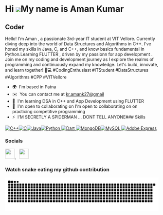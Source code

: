 Hi ![](https://user-images.githubusercontent.com/18350557/176309783-0785949b-9127-417c-8b55-ab5a4333674e.gif)My name is Aman Kumar
==================================================================================================================================

Coder
-----

Hello! I'm Aman , a passionate 3rd-year IT student at VIT Vellore. Currently diving deep into the world of Data Structures and Algorithms in C++. I've honed my skills in Java, C, and C++, and know basics fundamental in Python.Learning FLUTTER , driven by my passionn for app development . Join me on my coding and development journey as I explore the realms of programming and continuously expand my knowledge. Let's build, innovate, and learn together! 🚀💻 #CodingEnthusiast #ITStudent #DataStructures #Algorithms  #CPP #VITVellore

*   🌍  I'm based in Patna
*   ✉️  You can contact me at [kr.amank27@gmail](mailto:kr.amank27@gmail)
*   🧠  I'm learning  DSA in C++ and App Development using FLUTTER
*   🤝  I'm open to collaborating on I'm open to collaborating on on practicing competitive programming
*   ⚡  I'M SECRETLY A SPIDERMAN ... DONT TELL ANYONE### Skills 
<p align="left">
<a href="https://docs.microsoft.com/en-us/cpp/?view=msvc-170" target="_blank" rel="noreferrer"><img src="https://raw.githubusercontent.com/danielcranney/readme-generator/main/public/icons/skills/cplusplus-colored.svg" width="36" height="36" alt="C++" /></a><a href="https://docs.microsoft.com/en-us/cpp/?view=msvc-170" target="_blank" rel="noreferrer"><img src="https://raw.githubusercontent.com/danielcranney/readme-generator/main/public/icons/skills/c-colored.svg" width="36" height="36" alt="C" /></a><a href="https://www.oracle.com/java/" target="_blank" rel="noreferrer"><img src="https://raw.githubusercontent.com/danielcranney/readme-generator/main/public/icons/skills/java-colored.svg" width="36" height="36" alt="Java" /></a><a href="https://www.python.org/" target="_blank" rel="noreferrer"><img src="https://raw.githubusercontent.com/danielcranney/readme-generator/main/public/icons/skills/python-colored.svg" width="36" height="36" alt="Python" /></a><a href="https://dart.dev/" target="_blank" rel="noreferrer">
    <img src="https://raw.githubusercontent.com/danielcranney/readme-generator/main/public/icons/skills/dart-colored.svg" width="36" height="36" alt="Dart" />
  </a><a href="https://www.mongodb.com/" target="_blank" rel="noreferrer"><img src="https://raw.githubusercontent.com/danielcranney/readme-generator/main/public/icons/skills/mongodb-colored.svg" width="36" height="36" alt="MongoDB" /></a><a href="https://www.mysql.com/" target="_blank" rel="noreferrer"><img src="https://raw.githubusercontent.com/danielcranney/readme-generator/main/public/icons/skills/mysql-colored.svg" width="36" height="36" alt="MySQL" /></a><a href="https://www.adobe.com/express/" target="_blank" rel="noreferrer">
    <img src="https://raw.githubusercontent.com/danielcranney/readme-generator/main/public/icons/skills/adobeexpress-colored.svg" width="36" height="36" alt="Adobe Express" />
  </a>
                    </p>
                    
 ### Socials
                  
                  
  <p align="left">
                      <a href="https://www.github.com/rockaman7" target="_blank" rel="noreferrer">
                    <picture>
                    <source media="(prefers-color-scheme: dark)" srcset="https://raw.githubusercontent.com/danielcranney/readme-generator/main/public/icons/socials/github-dark.svg" />
                    <source media="(prefers-color-scheme: light)" srcset="https://raw.githubusercontent.com/danielcranney/readme-generator/main/public/icons/socials/github.svg" />
                    <img src="https://raw.githubusercontent.com/danielcranney/readme-generator/main/public/icons/socials/github.svg" width="32" height="32" />
                    </picture>

<a href="https://www.linkedin.com/in/kumaraman7" target="_blank" rel="noreferrer" style="margin-left: 10px;">
    <picture>
      <source media="(prefers-color-scheme: dark)" srcset="https://raw.githubusercontent.com/danielcranney/readme-generator/main/public/icons/socials/linkedin-dark.svg" />
      <source media="(prefers-color-scheme: light)" srcset="https://raw.githubusercontent.com/danielcranney/readme-generator/main/public/icons/socials/linkedin.svg" />
      <img src="https://raw.githubusercontent.com/danielcranney/readme-generator/main/public/icons/socials/linkedin.svg" width="32" height="32" />
    </picture>
  </a>
</p>

 ### Watch snake eating my github contribution
                        
![snake gif](https://github.com/rockaman7/rockaman7/blob/output/github-contribution-grid-snake.svg)


